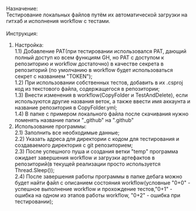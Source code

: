 Назначение:<br />
 Тестирование локальных файлов путём их автоматической загрузки на гитхаб и исполнения workflow с тестами. <br />
 <br />
Инструкция:<br />
 1) Настройка:<br />
   1.1) Добавление PAT(при тестировании использовался PAT, дающий полный доступ ко всем функциям GH, но PAT с доступом к репозиторию и workflow достаточно) в качестве секрета в репозиторий (по умолчанию в workflow будет использоваться секрет с названием "TOKEN");<br />
    1.2) При использовании собственных тестов, добавить в их .csproj код из текстового файла, содержащегося в репозитории;<br />
    1.3) Внести изменения в workflow(CopyFolder и TestAndDelete), если используются другие названия веток, а также ввести имя аккаунта и название репозитория в CopyFolder.yml;<br />
    1.4) В папке с примером локального файла после скачивания нужно поменять название папки "_github" на ".github" <br />
 2) Использование программы:<br />
    2.1) Заполнить все необходимые данные;<br />
    2.2) Указать адреса для директории с кодом для тестирования и создаваемого директория с git репозиторием;<br />
    2.3) После успешного пуша и создания ветки "temp" программа ожидает завершения workflow и загрузки артефактов в репозиторий(в текущей реализации просто используется Thread.Sleep());<br />
    2.4) После завершения работы программы в папке дебага можно будет найти файл с описанием состояния workflow(условные "0+0" - успешное выполнение workflow и прохождение  тестов,"0+1" - ошибка на одном из этапов работы workflow, "0+2" - ошибка при тестировании); <br />
